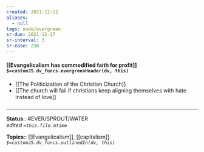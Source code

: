 ```yaml
---
created: 2021-12-12 
aliases:
  - null
tags: node/evergreen
sr-due: 2021-12-17
sr-interval: 3
sr-ease: 230
---
```


#### [[Evangelicalism has commodified faith for profit]] `$=customJS.dv_funcs.evergreenHeader(dv, this)`

 - [[The Politicization of the Christian Church]]
 - [[The church will fail if christians keep aligning themselves with hate instead of love]]

### <hr class="footnote"/>

**Status**:: #EVER/SPROUT/WATER  
*edited `=this.file.mtime`*

**Topics**::  [[Evangelicalism]], [[capitalism]]
*`$=customJS.dv_funcs.outlinedIn(dv, this)`*
